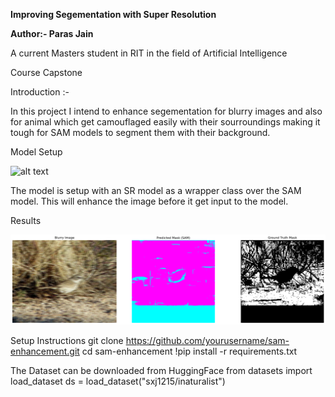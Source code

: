 
**Improving Segementation with Super Resolution**

**Author:- Paras Jain**

A current Masters student in RIT in the field of Artificial Intelligence

Course Capstone

Introduction :-

In this project I intend to enhance segementation for blurry images and also for animal which get camouflaged easily with their sourroundings making it tough for SAM models to segment them with their background.


Model Setup

![alt text](<figures/Screenshot 2025-02-22 at 12.34.23 AM.png>)

The model is setup with an SR model as a wrapper class over the SAM model. This will enhance the image before it get input to the model.  


Results 

![alt text](figures/TINYSAM.png)



Setup Instructions
git clone https://github.com/yourusername/sam-enhancement.git
cd sam-enhancement
!pip install -r requirements.txt

The Dataset can be downloaded from HuggingFace
from datasets import load_dataset
ds = load_dataset("sxj1215/inaturalist")
